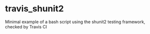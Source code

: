 # travis_shunit2
Minimal example of a bash script using the shunit2 testing framework, checked by Travis CI
